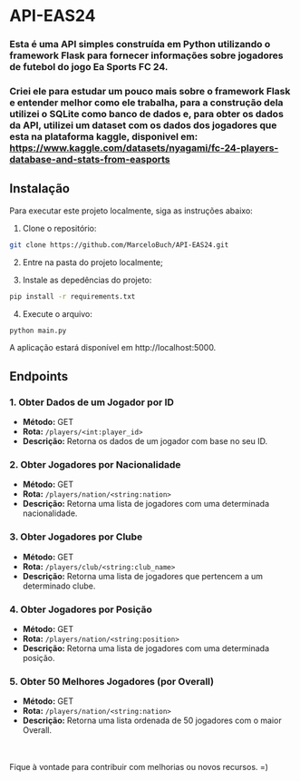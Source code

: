 # API-EAS24

### Esta é uma API simples construída em Python utilizando o framework Flask para fornecer informações sobre jogadores de futebol do jogo Ea Sports FC 24.
### Criei ele para estudar um pouco mais sobre o framework Flask e entender melhor como ele trabalha, para a construção dela utilizei o SQLite como banco de dados e, para obter os dados da API, utilizei um dataset com os dados dos jogadores que esta na plataforma kaggle, disponivel em: https://www.kaggle.com/datasets/nyagami/fc-24-players-database-and-stats-from-easports

## Instalação

Para executar este projeto localmente, siga as instruções abaixo:

1. Clone o repositório:

```bash
git clone https://github.com/MarceloBuch/API-EAS24.git
```

2. Entre na pasta do projeto localmente;

3. Instale as depedências do projeto:
```bash
pip install -r requirements.txt
```

4. Execute o arquivo:
```bash
python main.py
```

A aplicação estará disponível em http://localhost:5000.

## Endpoints ##
### 1. Obter Dados de um Jogador por ID ###

- **Método:** GET
- **Rota:** `/players/<int:player_id>`
- **Descrição:** Retorna os dados de um jogador com base no seu ID.

### 2. Obter Jogadores por Nacionalidade ###

- **Método:** GET
- **Rota:** `/players/nation/<string:nation>`
- **Descrição:** Retorna uma lista de jogadores com uma determinada nacionalidade.

### 3. Obter Jogadores por Clube ###

- **Método:** GET
- **Rota:** `/players/club/<string:club_name>`
- **Descrição:** Retorna uma lista de jogadores que pertencem a um determinado clube.

### 4. Obter Jogadores por Posição ###

- **Método:** GET
- **Rota:** `/players/nation/<string:position>`
- **Descrição:** Retorna uma lista de jogadores com uma determinada posição.

### 5. Obter 50 Melhores Jogadores (por Overall) ###

- **Método:** GET
- **Rota:** `/players/nation/<string:nation>`
- **Descrição:** Retorna uma lista ordenada de 50 jogadores com o maior Overall.



<br>
<br>
Fique à vontade para contribuir com melhorias ou novos recursos. =)
